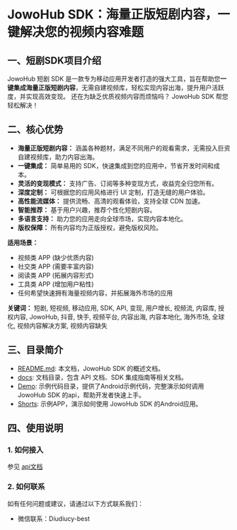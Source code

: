 # JowoHub SDK：海量正版短剧内容，一键解决您的视频内容难题

## 一、短剧SDK项目介绍
JowoHub 短剧 SDK 是一款专为移动应用开发者打造的强大工具，旨在帮助您**一键集成海量正版短剧内容**，无需自建视频库，轻松实现内容出海，提升用户活跃度，并实现高效变现。 还在为缺乏优质视频内容而烦恼吗？ JowoHub SDK 帮您轻松解决！

## 二、核心优势
*   **海量正版短剧内容：** 涵盖各种题材，满足不同用户的观看需求，无需投入巨资自建视频库，助力内容出海。
*   **一键集成：** 简单易用的 SDK，快速集成到您的应用中，节省开发时间和成本。
*   **灵活的变现模式：** 支持广告、订阅等多种变现方式，收益完全归您所有。
*   **深度定制：** 可根据您的应用风格进行 UI 定制，打造无缝的用户体验。
*   **高性能流媒体：** 提供流畅、高清的观看体验，支持全球 CDN 加速。
*   **智能推荐：** 基于用户兴趣，推荐个性化短剧内容。
*   **多语言支持：** 助力您的应用走向全球市场，实现内容本地化。
*   **版权保障：** 所有内容均为正版授权，避免版权风险。

**适用场景：**

*   视频类 APP (缺少优质内容)
*   社交类 APP (需要丰富内容)
*   阅读类 APP (拓展内容形式)
*   工具类 APP (增加用户粘性)
*   任何希望快速拥有海量视频内容，并拓展海外市场的应用

**关键词：** 短剧, 短视频, 移动应用, SDK, API, 变现, 用户增长, 视频流, 内容库, 授权内容, JowoHub, 抖音, 快手, 视频平台, 内容出海, 内容本地化, 海外市场, 全球化, 视频内容解决方案, 视频内容缺失

## 三、目录简介
- [README.md](README.md): 本文档，JowoHub SDK 的概述文档。
- [docs](docs): 文档目录，包含 API 文档、SDK 集成指南等相关文档。
- [Demo](Demo): 示例代码目录，提供了Android示例代码，完整演示如何调用 JowoHub SDK 的api，帮助开发者快速上手。
- [Shorts](Shorts): 示例APP，演示如何使用 JowoHub SDK 的Android应用。

## 四、使用说明
### 1. 如何接入
参见 [api文档](/docs/JowoHub-sdk接入文档.md)
### 2. 如何联系
如有任何问题或建议，请通过以下方式联系我们：

- 微信联系：Diudiucy-best
